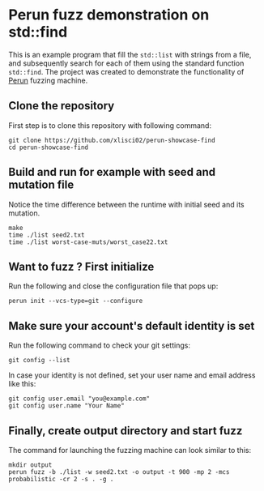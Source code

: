 # Perun fuzz demonstration on std::find

This is an example program that fill the `std::list` with strings from a file, and subsequently search for each of them using the standard function `std::find`.  The project was created to demonstrate the functionality of [Perun](https://github.com/xlisci02/perun) fuzzing machine. 


## Clone the repository
First step is to clone this repository with following command:

    git clone https://github.com/xlisci02/perun-showcase-find
    cd perun-showcase-find

## Build and run for example with seed and mutation file
Notice the time difference between the runtime with initial seed and its mutation.

    make
    time ./list seed2.txt
    time ./list worst-case-muts/worst_case22.txt

## Want to fuzz ? First initialize

Run the following and close the configuration file that pops up:

	perun init --vcs-type=git --configure
	
## Make sure your account's default identity is set
Run the following command to check your git settings:

	git config --list

In case your identity is not defined, set your user name and email address like this:

	git config user.email "you@example.com"
	git config user.name "Your Name"

## Finally, create output directory and start fuzz
The command for launching the fuzzing machine can look similar to this:

    mkdir output
    perun fuzz -b ./list -w seed2.txt -o output -t 900 -mp 2 -mcs probabilistic -cr 2 -s . -g .
